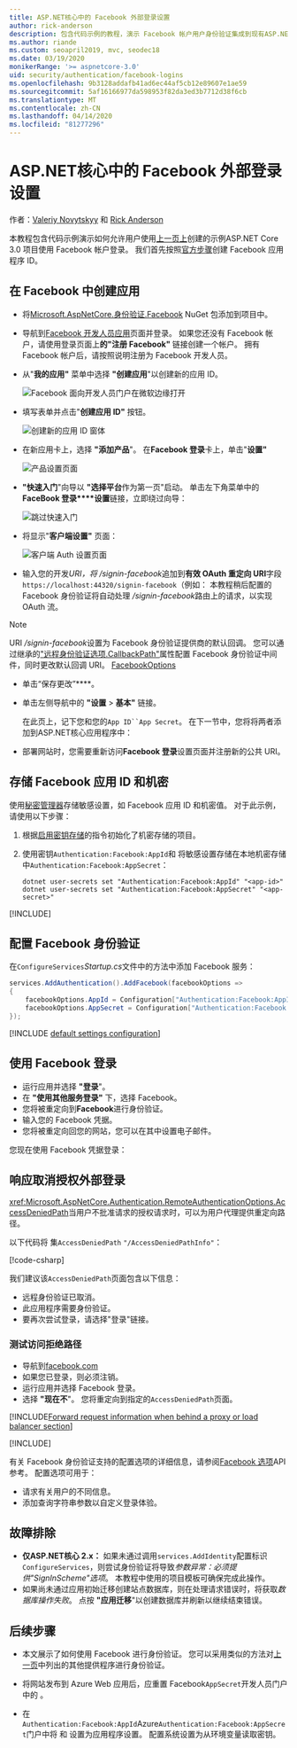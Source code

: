 ```yaml
---
title: ASP.NET核心中的 Facebook 外部登录设置
author: rick-anderson
description: 包含代码示例的教程，演示 Facebook 帐户用户身份验证集成到现有ASP.NET核心应用。
ms.author: riande
ms.custom: seoapril2019, mvc, seodec18
ms.date: 03/19/2020
monikerRange: '>= aspnetcore-3.0'
uid: security/authentication/facebook-logins
ms.openlocfilehash: 9b3128addafb41ad6ec44af5cb12e89607e1ae59
ms.sourcegitcommit: 5af16166977da598953f82da3ed3b7712d38f6cb
ms.translationtype: MT
ms.contentlocale: zh-CN
ms.lasthandoff: 04/14/2020
ms.locfileid: "81277296"
---
```

# <a name="facebook-external-login-setup-in-aspnet-core"></a>ASP.NET核心中的 Facebook 外部登录设置

作者：[Valeriy Novytskyy](https://github.com/01binary) 和 [Rick Anderson](https://twitter.com/RickAndMSFT)

<!-- per @rick-anderson and scott addie, don't update images. Remove images and point the customer to the FB set up page. FB needs to maintain  instructions to get key and secret.
-->

本教程包含代码示例演示如何允许用户使用[上一页上](xref:security/authentication/social/index)创建的示例ASP.NET Core 3.0 项目使用 Facebook 帐户登录。 我们首先按照[官方步骤](https://developers.facebook.com)创建 Facebook 应用程序 ID。

## <a name="create-the-app-in-facebook"></a>在 Facebook 中创建应用

* 将[Microsoft.AspNetCore.身份验证.Facebook](https://www.nuget.org/packages/Microsoft.AspNetCore.Authentication.Facebook) NuGet 包添加到项目中。

* 导航到[Facebook 开发人员应用](https://developers.facebook.com/apps/)页面并登录。 如果您还没有 Facebook 帐户，请使用登录页面上**的"注册 Facebook"** 链接创建一个帐户。  拥有 Facebook 帐户后，请按照说明注册为 Facebook 开发人员。

* 从"**我的应用"** 菜单中选择 **"创建应用**"以创建新的应用 ID。

   ![Facebook 面向开发人员门户在微软边缘打开](index/_static/FBMyApps.png)

* 填写表单并点击"**创建应用 ID"** 按钮。

  ![创建新的应用 ID 窗体](index/_static/FBNewAppId.png)

* 在新应用卡上，选择 **"添加产品**"。  在**Facebook 登录**卡上，单击"**设置"** 

  ![产品设置页面](index/_static/FBProductSetup.png)

* **"快速入门**"向导以 **"选择平台**作为第一页"启动。 单击左下角菜单中的**FaceBook 登录****设置**链接，立即绕过向导：

  ![跳过快速入门](index/_static/FBSkipQuickStart.png)

* 将显示"**客户端设置"** 页面：

  ![客户端 Auth 设置页面](index/_static/FBOAuthSetup.png)

* 输入您的开发*URI，将 /signin-facebook*追加到**有效 OAuth 重定向 URI**字段`https://localhost:44320/signin-facebook`（例如： 本教程稍后配置的 Facebook 身份验证将自动处理 */signin-facebook*路由上的请求，以实现 OAuth 流。

> [!NOTE]
> URI */signin-facebook*设置为 Facebook 身份验证提供商的默认回调。 您可以通过继承的["远程身份验证选项.CallbackPath"](/dotnet/api/microsoft.aspnetcore.authentication.remoteauthenticationoptions.callbackpath)属性配置 Facebook 身份验证中间件，同时更改默认回调 URI。 [FacebookOptions](/dotnet/api/microsoft.aspnetcore.authentication.facebook.facebookoptions)

* 单击“保存更改”****。

* 单击左侧导航中的 **"设置** > **基本"** 链接。

  在此页上，记下您和您的`App ID``App Secret`。 在下一节中，您将将两者添加到ASP.NET核心应用程序中：

* 部署网站时，您需要重新访问**Facebook 登录**设置页面并注册新的公共 URI。

## <a name="store-the-facebook-app-id-and-secret"></a>存储 Facebook 应用 ID 和机密

使用[秘密管理器](xref:security/app-secrets)存储敏感设置，如 Facebook 应用 ID 和机密值。 对于此示例，请使用以下步骤：

1. 根据[启用密钥存储](xref:security/app-secrets#enable-secret-storage)的指令初始化了机密存储的项目。
1. 使用密钥`Authentication:Facebook:AppId`和 将敏感设置存储在本地机密存储中`Authentication:Facebook:AppSecret`：

    ```dotnetcli
    dotnet user-secrets set "Authentication:Facebook:AppId" "<app-id>"
    dotnet user-secrets set "Authentication:Facebook:AppSecret" "<app-secret>"
    ```

[!INCLUDE[](~/includes/environmentVarableColon.md)]

## <a name="configure-facebook-authentication"></a>配置 Facebook 身份验证

在`ConfigureServices`*Startup.cs*文件中的方法中添加 Facebook 服务：

```csharp
services.AddAuthentication().AddFacebook(facebookOptions =>
{
    facebookOptions.AppId = Configuration["Authentication:Facebook:AppId"];
    facebookOptions.AppSecret = Configuration["Authentication:Facebook:AppSecret"];
});
```

[!INCLUDE [default settings configuration](includes/default-settings.md)]

## <a name="sign-in-with-facebook"></a>使用 Facebook 登录

* 运行应用并选择 **"登录**"。 
* 在 **"使用其他服务登录"** 下，选择 Facebook。
* 您将被重定向到**Facebook**进行身份验证。
* 输入您的 Facebook 凭据。
* 您将被重定向回您的网站，您可以在其中设置电子邮件。

您现在使用 Facebook 凭据登录：

<a name="react"></a>

## <a name="react-to-cancel-authorize-external-sign-in"></a>响应取消授权外部登录

<xref:Microsoft.AspNetCore.Authentication.RemoteAuthenticationOptions.AccessDeniedPath>当用户不批准请求的授权请求时，可以为用户代理提供重定向路径。

以下代码将 集`AccessDeniedPath` `"/AccessDeniedPathInfo"`：

[!code-csharp[](~/security/authentication/social/social-code/StartupAccessDeniedPath.cs?name=snippetFB)]

我们建议该`AccessDeniedPath`页面包含以下信息：

*  远程身份验证已取消。
* 此应用程序需要身份验证。
* 要再次尝试登录，请选择"登录"链接。

### <a name="test-accessdeniedpath"></a>测试访问拒绝路径

* 导航到[facebook.com](https://www.facebook.com/)
* 如果您已登录，则必须注销。
* 运行应用并选择 Facebook 登录。
* 选择 **"现在不**"。 您将重定向到指定的`AccessDeniedPath`页面。

<!-- End of React  -->
[!INCLUDE[Forward request information when behind a proxy or load balancer section](includes/forwarded-headers-middleware.md)]

[!INCLUDE[](includes/chain-auth-providers.md)]

有关 Facebook 身份验证支持的配置选项的详细信息，请参阅[Facebook 选项](/dotnet/api/microsoft.aspnetcore.builder.facebookoptions)API 参考。 配置选项可用于：

* 请求有关用户的不同信息。
* 添加查询字符串参数以自定义登录体验。

## <a name="troubleshooting"></a>故障排除

* **仅ASP.NET核心 2.x：** 如果未通过调用`services.AddIdentity`配置标识`ConfigureServices`，则尝试身份验证将导致*参数异常：必须提供"SignInScheme"选项*。 本教程中使用的项目模板可确保完成此操作。
* 如果尚未通过应用初始迁移创建站点数据库，则在处理请求错误时，将获取*数据库操作失败*。 点按 **"应用迁移**"以创建数据库并刷新以继续结束错误。

## <a name="next-steps"></a>后续步骤

* 本文展示了如何使用 Facebook 进行身份验证。 您可以采用类似的方法对[上一页](xref:security/authentication/social/index)中列出的其他提供程序进行身份验证。

* 将网站发布到 Azure Web 应用后，应重置 Facebook`AppSecret`开发人员门户中的 。

* 在`Authentication:Facebook:AppId`Azure`Authentication:Facebook:AppSecret`门户中将 和 设置为应用程序设置。 配置系统设置为从环境变量读取密钥。
